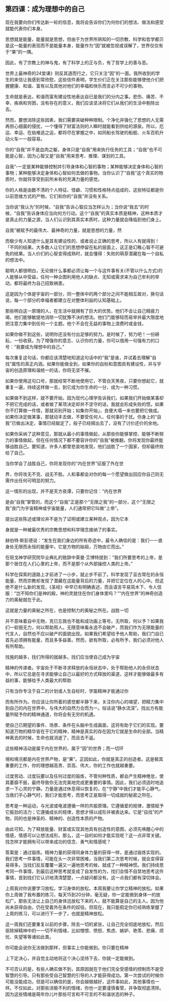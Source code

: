 

## 第四课：成为理想中的自己

现在我要向你们传达新一轮的信息，我将会告诉你们为何你们的想法、做法和感受就能代表你们本身。

思想就是能量，能量就是思想，但由于为世界所熟知的一切宗教、科学和哲学都贝是这一能量的表现而不是能量本身，能量作为“因”就被忽视或误解了，世界仅仅有于“果”的一隅。

因此，有了宗教上的神与鬼，有了科学上的正与负，有了哲学上的善与恶。

世界上最神奇的24堂课》则反其道而行之，它只关注“因”的一面。我所收到的学生的来信让我感到常欣慰，这些信件表明，学生价们正在关注那些能够使他介们把握健康、和谐、富有以及其他对他们的幸福和快乐而言必不可少的事物。

生命就是表达，和谐而富有建设性地表达自已是我们的分内之事。悲伤、痛苦、不幸、疾病和穷困，没有存在的意义，我们应该坚决将它们从我们的生活中剔除出去。

然而，要想消除这些因素，我们需要突破种种限制。个净化并强化了思想的人无需再担心细菌的侵扰，一个懂得了财富法则的人瞬时就能看到供给的源泉。所以，厄运、幸运、在劫难逃之运，都将尽在掌握之中，如同船长驾驶的船舰、火车百机升动火车一一般容易。

你的“自我”并不是血肉之躯，身体只是“自我”用来执行任务的工具；“自我”也不可能是心智，因为心智又是“自我”用来思考、推理、谋划的工具。

自我”-一定是某种能够控制并引导身体和心智的事物；某种能够决定身体和心智的事物；某种能够决定身体和心智如何去做的事物。当你认识了“自我”这个真实的物质时，你就将享受到前所未有的充满力量的感觉。

你的人格是由数不清的个人特征、怪癖、习惯和性格特点组成的，这些特征都是你以前思维方式的产物，它们和你的“自我”并没有关系。

当你说“我认为”的时候，“自我”告诉心智应当怎样认为；当你说“我去”的时候，“自我”告诉身体应当向何方行动。这个“自我”的真实本质是精神，这种本质才是真止的力量之源，当人们认识到其真实本质时，这种力量就会降临到他们身上。

自我”被赋予的最伟大、最神奇的力量，就是思想的力量，然

而极少有人知道什么是其有建设性的、或者说止正确的思考，所以人有就得到！「不同的结果。大多数人让它们的思想停留在私的层面上，这正是幻稚心智不可避免的结果。当人价们的心智变得成熟时，就会懂得：失败的萌芽潜藏在每一个自私的想法中。

聪明人都很明白，无论做什么事都必须让每一个与这件事有关(不管以什么方式)的人能够从中受益，任何一种企图利用他人的缺点、无知或需求来为自己牟利的举动，都将最终为自己招致祸患。

这是因为个体是宇宙的一部分，同一整体中的两个部分之间不能相互故对，换句话说，每一个部分的幸福者都建立在对整体利益的认知基础上。

那些明白这一原理的人，在生活中就拥有了巨大的优势。他们不会让自己精疲力竭，他们能够敏提地消除一切犹豫不决的想法。他们门能够轻而易举并最大限度地把注意力集中到任何一个主题。他个不会在无益的事物上浪费时或金钱，

如果你做不到这些，说明你还没有付出足够的努力。是时候了，努力吧！一份耕耘，一份收获。为了增强你的意志、认识你的力量，你可以借用一句强有力的口号：“我要成为理想中的自己。”

每次重复这句话，你都应该清楚地知道这句话中的“我”是谁，并试着去理解“自找”属性的真正内涵。如果你能做全到，如果你的自标和意图具有建设性，并与宇宙的创造原理和谐统一的话，你将无坚不摧。

如果你使用这句口号，那就经常不断地使用它，不管白天黑夜，只要你想起它，就重复一遍，持续这样做一去，到它成为你生命的一分，成为一种习惯。

如果做不到这样，就不要开始，因为现代心理学告诉我们，如果我们开始做某事却不把它完成的话，或者做了某项决定却并不坚守的话，我就会形成失败的惯。如果你不打算做一件情，那就另别开始；如集你开始」，良便大塌一来也要把它做成。如果你决定做某事，那就动丰去做，不要受任何人、任何事的于扰。你身上的“自我”已做出决定，事情已经敲定了，般子已经掷出去了，没有了讨价还价的余地。

如果你采纳了这种意见，那就从最小的事情做起，从那些你能够掌控、能够不断努力的事情做起，但在任何情况下都不要容许你的“自我”被推翻，你将发现你最终能够战胜自己。要知道，许多人都曾悲哀地发现，他们战胜了一个国家，但却最终败给了自己。

当你学会了战胜自己，你将发现你的“内在世界”征服了外在世

界，你将攻无不克、战无不胜。人和事都会对你的每一个愿望做出回应你自己则无需作出任何可明显的努力。

这一情形的出现，并不是天方夜谭，只要你记住：“内在世界

是由“自我”掌管的，而这个“自我”正是那个“无限之我”的一部分，这个“无限之我”良门为宇宙精神或宇宙能量，人们通常把它叫做“上帝”。

提出这些陈述或理论并不是为了证明或建立某种观点，因为它本

身就是一种被最优秀的宗教思想和科学理念接纳了的事实。

赫伯特·斯彭德说：“发生在我们身边的所有奇迹中，最令人确信的是：我们一一直身处无限而永恒的能量中，它是方物的始祖，万物由它而出。”

在班戈神学研究院毕业典礼的致辞中莱曼·艾博特提到：“我们所要思考的上帝，是那个居住在人们心里的上帝，而不是那个从外部操控人类的上帝。”

科学在探索的道路上才前进了一小步，就止步不前了。科学发现了亘古常在的永恒能量，然而宗教却发现了潜藏在这能量背后的力量，并把它定位在人的心中。但这绝不是什么新的发现，《圣经》中早已有明确表述，而且语言平易简木下、令人信服：“岂不知你们是神的殿，神的灵就住在你们身体里吗？”“内在世界”的神奇创造力的奥秘就在于此。

这就是力量的奥秘之所在，也是控制力的奥秘之所在。战胜一切

并不意味着自中无物，克已忘我也不能和成功画上等号。无所取，何以予？如果我们一软弱无力，何以帮助邢人。无限意味看永选不会破产，而我们作为无限能量的代言人，自然也不应以破产的面貌出现。如果我们希望给予他人帮助，我们门自已首先必须拥有能量，而且多多益善。然而，欲有所取，必有所予，我们必须对他人有所帮助。

找施的越多，找们所得的就越多。找们应当使自己成为宇宙

精神的传递者。宇宙处于不断寻求释放的永恒状态中，处于帮助他人的永但状态中，所以它总是在寻求能够让自己以最好的方式释放的渠道，这样才能够做最多有益的事，能够给予人类最大的帮助

只有当你专注于自二的计划或人生自标时，学笛精神才能通过你

而有所作为。你应该让你所着的感觉都半静下来，关注你内心的竭望，把精力集中到自己的内在世界中，与伟大的自然力合而为一。俗话说“静水流深”。找出方有能量所赋予你的精神通道，你将会有无穷的机遇。

使自己已期望的事件、场景、条件在头脑中生成画面，这将有助于它们的实现。要知道万物的精华皆在于它的精神，精神是真实的存在因为它就是生命的全部。当精神离去的时候，生命也就消逝了，而且去不返。

这些精神活动是属于内在世界的，属于“因”的世界；而一切环

境和境况都是内在世界产物，是“果”。正因如此，你就是真正的创造者。这是极其重要的工作，你的理想越高贵、崇高、伟大，你的工作也就越重要。

过度劳动、过度玩要以及任何过度的锻炼，不管何种性质，都会产生精神倦怠，使其萎靡不振，最终导致你无法完美地完成更重要的事情。因此，我们必须适时地追求一下心灵的宁静。力量是通过休息得以恢复的，在“宁静”中我们才能平心静气，当我们乎心静气时，我们才能思考，而思考正是取得一切成就的秘密之所在。

思考是一种运动，与光波或电波遵循一样的共振原理。它遵循爱的规律，激情赋予它振劲的活力；它遵循成长的规律，思想才得以成形并被表达来。它是“自找”的产物，同的也是神圣的、精神的、创造性本质的产物。

由此可知，为了释放能量、财富或实现其他具有创造性的意图，必须先唤醒心中的情感，情感可以让想法成形。那么，这一自的如何才能实现呢？这一点非常关键。找怎样才能拥有可以带来成功的信念、勇气和情感呢？

答案是：通过锻炼。精神力量的获得同身体力量的获得一样，是通过锻炼实现的。我们思考一件事情，可能在头一次非常困难，当我们第二次思考时候，就会变得容易得多。当找们反反覆覆一遍又一遍地思考的候，就成了一种精神惯。我们持续思考同一件事情，到最后这种思考就变成了自发性的为，找们会情不自禁地思考这件事情，首到找们它认识地清清楚楚，一点疑问都没有。这一点我们都有深切体会。

上周我对你说要学习放松，学习身体的放松，本周我要让你学立精神的放松。如果你上周做了我布置的练习，每天15到20分钟，毫无疑，你一定能做到身体一的放松广。那些无法让上自己的身体迅放松下来的人，就不能算是自己的主人。因为他尚未获得自由，仍在受着外在条件的奴役。但现在，我只能假定你已经熟练掌握了上周的练习，可以进行下一步了，也就是精神放松。

这一周我们还要重复以前的步骤，除去一切的紧张，让自己完全彻底地放松，然后驱除掉精神中的一一切不利情绪，比如憎恨、愤怒、焦虑、嫉妒、艳羡、悲痛、烦忧、失望等等诸如此类。

你可能会说你无法做到那样，但事实上你能做到。你只要在精神

上下定决心，并自觉主动地将这个决心坚持下去，你就一定能做到。

不可否认的是，有些人确实做不到，其原因就在于他们完全受感情的控制而不是受智慧的引导。只有那些受自己智慧的引导的人才能获得成功。第一次尝试的时候你可能没能成功，但是可以确信的是，你会越做越好，这件事如此，其他事情也一样。不仅如此，对那些消极不利的情绪，你也一定要谨慎看管，并争取彻底清除。因为这些情绪是萌年你儿叶那些可言和不可言的不和谐状态的种子。

